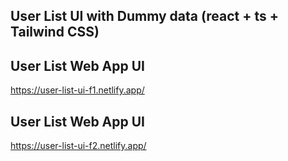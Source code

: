 ## User List UI with Dummy data (react + ts + Tailwind CSS)

## User List Web App UI
https://user-list-ui-f1.netlify.app/

## User List Web App UI
https://user-list-ui-f2.netlify.app/
